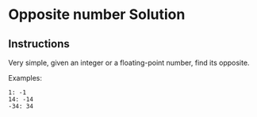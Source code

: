 # Opposite number Solution

## Instructions

Very simple, given an integer or a floating-point number, find its opposite.

Examples:
```
1: -1
14: -14
-34: 34
```
